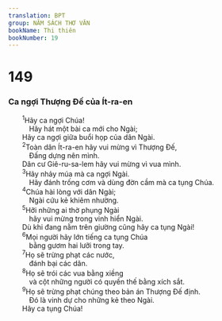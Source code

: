 ```yaml
---
translation: BPT
group: NĂM SÁCH THƠ VĂN
bookName: Thi thiên 
bookNumber: 19
---
```


<div class="title"><h1>149</h1><h3>Ca ngợi Thượng Đế của Ít-ra-en</h3></div>
<span class="verse thi_149_1">  <sup>1</sup>Hãy ca ngợi Chúa!<br/>   Hãy hát một bài ca mới cho Ngài;<br/>  Hãy ca ngợi giữa buổi họp của dân Ngài.<br/></span>
<span class="verse thi_149_2">  <sup>2</sup>Toàn dân Ít-ra-en hãy vui mừng vì Thượng Đế,<br/>   Đấng dựng nên mình.<br/>  Dân cư Giê-ru-sa-lem hãy vui mừng vì vua mình.<br/></span>
<span class="verse thi_149_3">  <sup>3</sup>Hãy nhảy múa mà ca ngợi Ngài.<br/>   Hãy đánh trống cơm và dùng đờn cầm mà ca tụng Chúa.<br/></span>
<span class="verse thi_149_4">  <sup>4</sup>Chúa hài lòng với dân Ngài;<br/>   Ngài cứu kẻ khiêm nhường.<br/></span>
<span class="verse thi_149_5">  <sup>5</sup>Hỡi những ai thờ phụng Ngài<br/>   hãy vui mừng trong vinh hiển Ngài.<br/>  Dù khi đang nằm trên giường cũng hãy ca tụng Ngài!<br/></span>
<span class="verse thi_149_6">  <sup>6</sup>Mọi người hãy lớn tiếng ca tụng Chúa<br/>   bằng gươm hai lưỡi trong tay.<br/></span>
<span class="verse thi_149_7">  <sup>7</sup>Họ sẽ trừng phạt các nước,<br/>   đánh bại các dân.<br/></span>
<span class="verse thi_149_8">  <sup>8</sup>Họ sẽ trói các vua bằng xiềng<br/>   và cột những người có quyền thế bằng xích sắt.<br/></span>
<span class="verse thi_149_9">  <sup>9</sup>Họ sẽ trừng phạt chúng theo bản án Thượng Đế định.<br/>   Đó là vinh dự cho những kẻ theo Ngài.<br/>  Hãy ca tụng Chúa!<br/></span>
